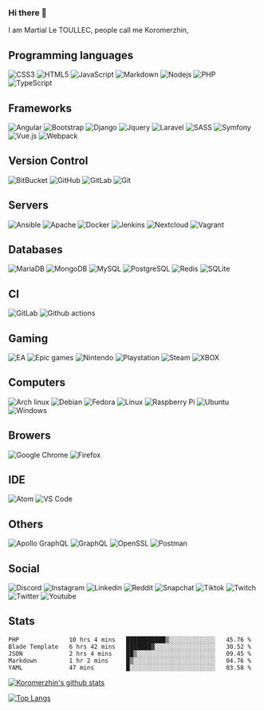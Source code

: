 ### Hi there 👋

I am Martial Le TOULLEC, people call me Koromerzhin, 

## Programming languages

![CSS3](https://img.shields.io/badge/CSS3-black?style=for-the-badge&logo=css3)
![HTML5](https://img.shields.io/badge/HTML5-black?style=for-the-badge&logo=html5&logoColor=white)
![JavaScript](https://img.shields.io/badge/JavaScript-black?style=for-the-badge&logo=javascript)
![Markdown](https://img.shields.io/badge/Markdown-black?&style=for-the-badge&logo=markdown)
![Nodejs](https://img.shields.io/badge/Nodejs-black?style=for-the-badge&logo=Node.js)
![PHP](https://img.shields.io/badge/PHP-black?style=for-the-badge&logo=php)
![TypeScript](https://img.shields.io/badge/TypeScript-black?style=for-the-badge&logo=typescript)

## Frameworks

![Angular](https://img.shields.io/badge/Angular-black?style=for-the-badge&logo=angular)
![Bootstrap](https://img.shields.io/badge/Bootstrap-black?style=for-the-badge&logo=bootstrap)
![Django](https://img.shields.io/badge/Django-black?style=for-the-badge&logo=django)
![Jquery](https://img.shields.io/badge/Jquery-black?style=for-the-badge&logo=jquery)
![Laravel](https://img.shields.io/badge/Laravel-black?style=for-the-badge&logo=laravel)
![SASS](https://img.shields.io/badge/SASS-black?style=for-the-badge&logo=sass)
![Symfony](https://img.shields.io/badge/Symfony-black?style=for-the-badge&logo=symfony)
![Vue.js](https://img.shields.io/badge/Vuejs-black?style=for-the-badge&logo=vue.js)
![Webpack](https://img.shields.io/badge/Webpack-black?style=for-the-badge&logo=webpack)

## Version Control

![BitBucket](https://img.shields.io/badge/BitBucket-black?style=for-the-badge&logo=bitbucket)
![GitHub](https://img.shields.io/badge/GitHub-black?style=for-the-badge&logo=github)
![GitLab](https://img.shields.io/badge/GitLab-black?style=for-the-badge&logo=gitlab)
![Git](https://img.shields.io/badge/Git-black?style=for-the-badge&logo=git)

## Servers

![Ansible](https://img.shields.io/badge/Ansible-black?style=for-the-badge&logo=ansible)
![Apache](https://img.shields.io/badge/Apache-black?style=for-the-badge&logo=apache)
![Docker](https://img.shields.io/badge/Docker-black?style=for-the-badge&logo=docker)
![Jenkins](https://img.shields.io/badge/Jenkins-black?style=for-the-badge&logo=jenkins)
![Nextcloud](https://img.shields.io/badge/Nextcloud-black?style=for-the-badge&logo=nextcloud)
![Vagrant](https://img.shields.io/badge/Vagrant-black?style=for-the-badge&logo=vagrant)

## Databases

![MariaDB](https://img.shields.io/badge/MariaDB-black?style=for-the-badge&logo=mariadb)
![MongoDB](https://img.shields.io/badge/MongoDB-black?style=for-the-badge&logo=mongodb)
![MySQL](https://img.shields.io/badge/MySQL-black?style=for-the-badge&logo=mysql)
![PostgreSQL](https://img.shields.io/badge/PostgreSQL-black?style=for-the-badge&logo=postgresql)
![Redis](https://img.shields.io/badge/Redis-black?style=for-the-badge&logo=Redis)
![SQLite](https://img.shields.io/badge/SQLite-black?style=for-the-badge&logo=sqlite)

## CI

![GitLab](https://img.shields.io/badge/GitLab-black?style=for-the-badge&logo=gitlab)
![Github actions](https://img.shields.io/badge/Github%20actions-black?style=for-the-badge&logo=github%20actions)

## Gaming

![EA](https://img.shields.io/badge/EA-black?style=for-the-badge&logo=ea)
![Epic games](https://img.shields.io/badge/Epic%20games-black?style=for-the-badge&logo=epic%20games)
![Nintendo](https://img.shields.io/badge/Nintendo-black?style=for-the-badge&logo=nintendo)
![Playstation](https://img.shields.io/badge/Playstation-black?style=for-the-badge&logo=playstation)
![Steam](https://img.shields.io/badge/Steam-black?style=for-the-badge&logo=steam)
![XBOX](https://img.shields.io/badge/XBOX-black?style=for-the-badge&logo=xbox)

## Computers

![Arch linux](https://img.shields.io/badge/Arch%20linux-black?style=for-the-badge&logo=arch%20linux)
![Debian](https://img.shields.io/badge/Debian-black?style=for-the-badge&logo=debian)
![Fedora](https://img.shields.io/badge/Fedora-black?style=for-the-badge&logo=fedora)
![Linux](https://img.shields.io/badge/Linux-black?style=for-the-badge&logo=linux)
![Raspberry Pi](https://img.shields.io/badge/Raspberry%20Pi-black?style=for-the-badge&logo=Raspberry-Pi)
![Ubuntu](https://img.shields.io/badge/Ubuntu-black?style=for-the-badge&logo=ubuntu)
![Windows](https://img.shields.io/badge/Windows-black?style=for-the-badge&logo=windows)

## Browers

![Google Chrome](https://img.shields.io/badge/Google%20chrome-black?style=for-the-badge&logo=google-chrome)
![Firefox](https://img.shields.io/badge/Firefox-black?style=for-the-badge&logo=firefox)

## IDE

![Atom](https://img.shields.io/badge/Atom-black?style=for-the-badge&logo=atom)
![VS Code](https://img.shields.io/badge/VS%20Code-black?style=for-the-badge&logo=visual-studio-code)

## Others

![Apollo GraphQL](https://img.shields.io/badge/Apollo%20GraphQL-black?style=for-the-badge&logo=apollo-graphql)
![GraphQL](https://img.shields.io/badge/GraphQL-black?style=for-the-badge&logo=graphql)
![OpenSSL](https://img.shields.io/badge/OpenSSL-black?style=for-the-badge&logo=openssl)
![Postman](https://img.shields.io/badge/Postman-black?style=for-the-badge&logo=postman)

## Social

![Discord](https://img.shields.io/badge/Discord-black?style=for-the-badge&logo=discord)
![Instagram](https://img.shields.io/badge/Instagram-black?style=for-the-badge&logo=instagram)
![Linkedin](https://img.shields.io/badge/Linkedin-black?style=for-the-badge&logo=linkedin)
![Reddit](https://img.shields.io/badge/Reddit-black?style=for-the-badge&logo=reddit)
![Snapchat](https://img.shields.io/badge/Snapchat-black?style=for-the-badge&logo=snapchat)
![Tiktok](https://img.shields.io/badge/Tiktok-black?style=for-the-badge&logo=tiktok)
![Twitch](https://img.shields.io/badge/Twitch-black?style=for-the-badge&logo=twitch)
![Twitter](https://img.shields.io/badge/Twitter-black?style=for-the-badge&logo=twitter)
![Youtube](https://img.shields.io/badge/Youtube-black?style=for-the-badge&logo=youtube)

## Stats

<!--START_SECTION:waka-->
```text
PHP              10 hrs 4 mins   ███████████▒░░░░░░░░░░░░░   45.76 % 
Blade Template   6 hrs 42 mins   ███████▓░░░░░░░░░░░░░░░░░   30.52 % 
JSON             2 hrs 4 mins    ██▒░░░░░░░░░░░░░░░░░░░░░░   09.45 % 
Markdown         1 hr 2 mins     █▒░░░░░░░░░░░░░░░░░░░░░░░   04.76 % 
YAML             47 mins         █░░░░░░░░░░░░░░░░░░░░░░░░   03.58 % 
```
<!--END_SECTION:waka-->

[![Koromerzhin's github stats](https://github-readme-stats.vercel.app/api?username=koromerzhin&count_private=true&show_icons=true&theme=highcontrast)](https://github.com/anuraghazra/github-readme-stats)

[![Top Langs](https://github-readme-stats.vercel.app/api/top-langs/?username=koromerzhin&layout=compact)](https://github.com/anuraghazra/github-readme-stats)



<!--
**koromerzhin/koromerzhin** is a ✨ _special_ ✨ repository because its `README.md` (this file) appears on your GitHub profile.

Here are some ideas to get you started:

- 🔭 I’m currently working on ...
- 🌱 I’m currently learning ...
- 👯 I’m looking to collaborate on ...
- 🤔 I’m looking for help with ...
- 💬 Ask me about ...
- 📫 How to reach me: ...
- 😄 Pronouns: ...
- ⚡ Fun fact: ...
-->
